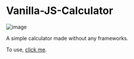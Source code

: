 # Vanilla-JS-Calculator
![image](https://user-images.githubusercontent.com/59669650/133893007-7bdbede6-ff74-4080-8060-31903426e4e4.png)

A simple calculator made without any frameworks.

To use, [click me](https://juliosergiofs.github.io/Vanilla-JS-Calculator/).
